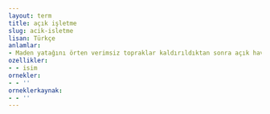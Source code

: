 ```yaml
---
layout: term
title: açık işletme
slug: acik-isletme
lisan: Türkçe
anlamlar:
- Maden yatağını örten verimsiz topraklar kaldırıldıktan sonra açık havada kurulan işletme
ozellikler:
- - isim
ornekler:
- - ''
orneklerkaynak:
- - ''
---
```

